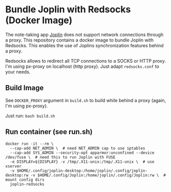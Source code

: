 # Bundle Joplin with Redsocks (Docker Image)

The note-taking app [Joplin](https://joplinapp.org/) does not support network connections through a proxy.
This repository contains a docker image to bundle Joplin with Redsocks.
This enables the use of Joplins synchronization features behind a proxy.

Redsocks allows to redirect all TCP connections to a SOCKS or HTTP proxy.
I'm using px-proxy on localhost (http proxy). Just adapt `redsocks.conf` to your needs.

## Build Image
See `DOCKER_PROXY` argument in `build.sh` to build while behind a proxy (again, I'm using px-proxy).

Just run:
`bash build.sh`

## Run container (see run.sh)

```
docker run -it --rm \
  --cap-add NET_ADMIN \  # need NET_ADMIN cap to use iptables
  --cap-add SYS_ADMIN --security-opt apparmor:unconfined --device /dev/fuse \  # need this to run Joplin with FUSE
  -e DISPLAY=${DISPLAY} -v /tmp/.X11-unix:/tmp/.X11-unix \  # use xserver
  -v $HOME/.config/joplin-desktop:/home/joplin/.config/joplin-desktop:rw -v $HOME/.config/Joplin:/home/joplin/.config/Joplin:rw \  # mount config dirs
  joplin-redsocks
```
